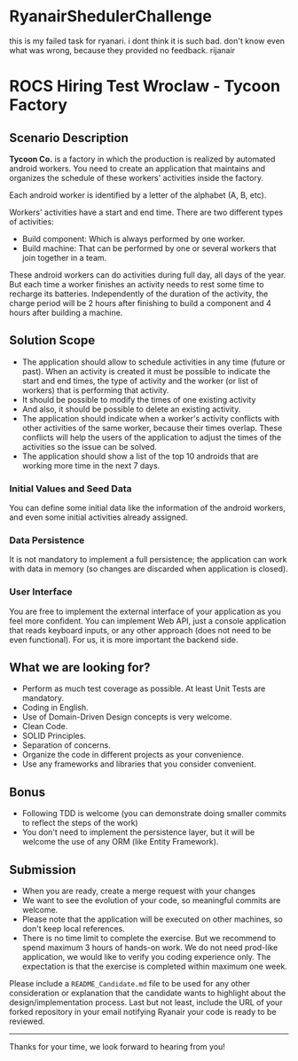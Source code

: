 # RyanairShedulerChallenge

this is my failed task for ryanari. i dont think it is such bad. don't know even what was wrong, because they provided no feedback. rijanair 


# ROCS Hiring Test Wroclaw - Tycoon Factory

## Scenario Description
**Tycoon Co.** is a factory in which the production is realized by automated android workers. You need to create an application 
that maintains and organizes the schedule of these workers' activities inside the factory. 

Each android worker is identified by a letter of the alphabet (A, B, etc).

Workers' activities have a start and end time. There are two different types of activities:
 * Build component: Which is always performed by one worker.
 * Build machine: That can be performed by one or several workers that join together in a team.

These android workers can do activities during full day, all days of the year. But each time a worker finishes an activity 
needs to rest some time to recharge its batteries. Independently of the duration of the activity, the charge period will be 
2 hours after finishing to build a component and 4 hours after building a machine.

## Solution Scope
 * The application should allow to schedule activities in any time (future or past). When an activity is created it must be possible to indicate
 the start and end times, the type of activity and the worker (or list of workers) that is performing that activity.
 * It should be possible to modify the times of one existing activity
 * And also, it should be possible to delete an existing activity.
 * The application should indicate when a worker's activity conflicts with other activities of the same worker, because their times overlap.
 These conflicts will help the users of the application to adjust the times of the activities so the issue can be solved.
 * The application should show a list of the top 10 androids that are working more time in the next 7 days.

### Initial Values and Seed Data
You can define some initial data like the information of the android workers, and even some initial activities already assigned.

### Data Persistence
It is not mandatory to implement a full persistence; the application can work with data in memory (so changes are discarded when application is closed).

### User Interface
You are free to implement the external interface of your application as you feel more confident. You can implement Web API, just a
console application that reads keyboard inputs, or any other approach (does not need to be even functional). For us, it is more important the
backend side.

## What we are looking for?
 * Perform as much test coverage as possible. At least Unit Tests are mandatory.
 * Coding in English.
 * Use of Domain-Driven Design concepts is very welcome.
 * Clean Code.
 * SOLID Principles.
 * Separation of concerns.
 * Organize the code in different projects as your convenience.
 * Use any frameworks and libraries that you consider convenient.

## Bonus
 * Following TDD is welcome (you can demonstrate doing smaller commits to reflect the steps of the work)
 * You don't need to implement the persistence layer, but it will be welcome the use of any ORM (like Entity Framework).

## Submission
- When you are ready, create a merge request with your changes
- We want to see the evolution of your code, so meaningful commits are welcome.
- Please note that the application will be executed on other machines, so don't keep local references.
- There is no time limit to complete the exercise. But we recommend to spend maximum 3 hours of hands-on work. We do not need prod-like application, we would like to verify you coding experience only. The expectation is that the exercise is completed within maximum one week.

Please include a `README_Candidate.md` file to be used for any other consideration or explanation that the candidate wants to highlight about the design/implementation process. Last but not least, include the URL of your forked repository in your email notifying Ryanair your code is ready to be reviewed.

---

Thanks for your time, we look forward to hearing from you!



